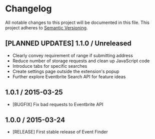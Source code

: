 # Changelog
All notable changes to this project will be documented in this file. This project adheres to [Semantic Versioning](http://semver.org/).

## [PLANNED UPDATES] 1.1.0 / Unreleased
- Clearly convey requirement of range if submitting address
- Reduce number of storage requests and clean up JavaScript code
- Introduce tabs for specific searches
- Create settings page outside the extension's popup
- Further explore Eventbrite Search API for feature ideas

## 1.0.1 / 2015-03-25
- [BUGFIX] Fix bad requests to Eventbrite API

## 1.0.0 / 2015-03-24
- [RELEASE] First stable release of Event Finder